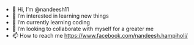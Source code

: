- 👋 Hi, I’m @nandeesh11
- 👀 I’m interested in learning new things
- 🌱 I’m currently learning coding
- 💞️ I’m looking to collaborate with myself for a greater me
- 📫 How to reach me https://www.facebook.com/nandeesh.hampiholi/ 

<!---
nandeesh11/nandeesh11 is a ✨ special ✨ repository because its `README.md` (this file) appears on your GitHub profile.
You can click the Preview link to take a look at your changes.
--->
